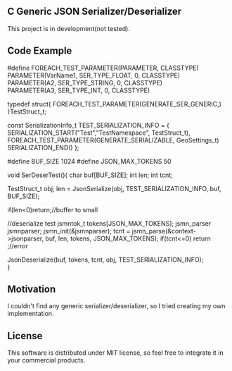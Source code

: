 ## C Generic JSON Serializer/Deserializer
 
This project is in development(not tested).

## Code Example

#define FOREACH_TEST_PARAMETER(PARAMETER, CLASSTYPE) \
         PARAMETER(VarName1,   SER_TYPE_FLOAT,  0, CLASSTYPE) \
         PARAMETER(A2,         SER_TYPE_STRING, 0, CLASSTYPE) \
         PARAMETER(A3,         SER_TYPE_INT,    0, CLASSTYPE) 
	 
typedef struct{
  FOREACH_TEST_PARAMETER(GENERATE_SER_GENERIC,)
}TestStruct_t;

const SerializationInfo_t TEST_SERIALIZATION_INFO = {
    SERIALIZATION_START("Test","TestNamespace", TestStruct_t),
    FOREACH_TEST_PARAMETER(GENERATE_SERIALIZABLE, GeoSettings_t)
    SERIALIZATION_END()
};

#define BUF_SIZE 1024
#define JSON_MAX_TOKENS 50

void SerDeserTest(){
 char buf[BUF_SIZE];
 int len;
 int tcnt;
	
 TestStruct_t obj;
 len = JsonSerialize(obj, TEST_SERIALIZATION_INFO, buf, BUF_SIZE);
 
 if(len<0)return;//buffer to small
 	
 //deserialize test
 jsmntok_t tokens[JSON_MAX_TOKENS];
 jsmn_parser jsmnparser;
 jsmn_init(&jsmnparser);
 tcnt = jsmn_parse(&context->jsonparser, buf, len, tokens, JSON_MAX_TOKENS);
 if(tcnt<=0) return ;//error
 
 JsonDeserialize(buf, tokens, tcnt, obj, TEST_SERIALIZATION_INFO);	
}



## Motivation

I couldn't find any generic serializer/deserializer, so I tried creating my own implementation. 

## License

This software is distributed under MIT license, so feel free to integrate it in your commercial products.
